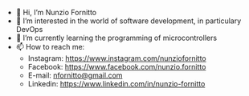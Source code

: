 - 👋 Hi, I’m Nunzio Fornitto
- 👀 I’m interested in the world of software development, in particulary DevOps
- 🌱 I’m currently learning the programming of microcontrollers
- 📫 How to reach me:
     - Instagram: https://www.instagram.com/nunziofornitto 
     - Facebook: https://www.facebook.com/nunzio.fornitto 
     - E-mail: nfornitto@gmail.com
     - Linkedin: https://www.linkedin.com/in/nunzio-fornitto

<!---
NunzioFornitto/NunzioFornitto is a ✨ special ✨ repository because its `README.md` (this file) appears on your GitHub profile.
You can click the Preview link to take a look at your changes.
--->
